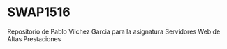 # SWAP1516
Repositorio de Pablo Vilchez Garcia para la asignatura Servidores Web de Altas Prestaciones
